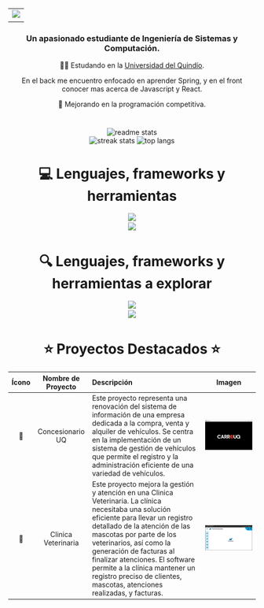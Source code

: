 <h3 align="center">
  <div align="center">
    <table>
      <tr>
        <td>
          <img src="https://readme-typing-svg.herokuapp.com/?font=Consolas&size=35&center=true&vCenter=true&width=500&height=70&duration=2000&lines=Hola!;¡Soy+Juan+Manuel+Amador!;" />
        </td>
      </tr>
    </table>
  </div>
</h3>

<h3 align="center">Un apasionado estudiante de Ingeniería de Sistemas y Computación.</h3>

<div align="center">
  
  🧑‍🎓 Estudando en la [Universidad del Quindío](https://www.uniquindio.edu.co/ "Uniquindio").
  
  En el back me encuentro enfocado en aprender Spring, y en el front conocer mas acerca de Javascript y React.

  🥇 Mejorando en la programación competitiva.
  
</div>

<h1></h1>
<div align="center">

  
  <img width=500 src="https://github-readme-stats-salesp07.vercel.app/api?username=amador02&count_private=true&show_icons=true&theme=react&rank_icon=github&border_radius=10" alt="readme stats" />
  <br>
  <img height=200 src="https://github-readme-streak-stats-salesp07.vercel.app/?user=amador02&count_private=true&theme=react&border_radius=10" alt="streak stats"/>
  <img height=200 src="https://github-readme-stats-salesp07.vercel.app/api/top-langs/?username=amador02&hide=HTML&langs_count=8&layout=compact&theme=react&border_radius=10&size_weight=0.5&count_weight=0.5&exclude_repo=github-readme-stats" alt="top langs" />

</div>

<h1 align="center"> 💻 Lenguajes, frameworks y herramientas</h1>
<div align="center">
  <img src="https://skillicons.dev/icons?i=vscode,clion,eclipse,docker,arduino,idea" />
  <br>
  <img src="https://skillicons.dev/icons?i=java,python,cpp,mysql,html,css,md" /><br>
  
<h1 align="center"> 🔍 Lenguajes, frameworks y herramientas a explorar </h1>
  <img src="https://skillicons.dev/icons?i=kotlin,ruby,ts,js" /><br>
  <img src="https://skillicons.dev/icons?i=gcp,mongodb,figma,npm,react,neovim,nodejs" /><br>

</div>

<h1 align="center">  ⭐ Proyectos Destacados ⭐ </h1>

|  Ícono                   | Nombre de Proyecto             |  Descripción | Imagen |
:-------------------------:|:-------------------------:|:----------------------|:-------------------------:
🚗 |  Concesionario UQ  |  Este proyecto representa una renovación del sistema de información de una empresa dedicada a la compra, venta y alquiler de vehículos. Se centra en la implementación de un sistema de gestión de vehículos que permite el registro y la administración eficiente de una variedad de vehículos.  |  ![carrouq-foto](carroUQ.png "🚗 Concesionario UQ 🚗")
🐾 | Clinica Veterinaria | Este proyecto mejora la gestión y atención en una Clinica Veterinaria. La clínica necesitaba una solución eficiente para llevar un registro detallado de la atención de las mascotas por parte de los veterinarios, así como la generación de facturas al finalizar atenciones. El software permite a la clínica mantener un registro preciso de clientes, mascotas, atenciones realizadas, y facturas. | ![clinica-foto](clinicaVeterinaria.png "🐾 Clinica Veterinaria🐾")

